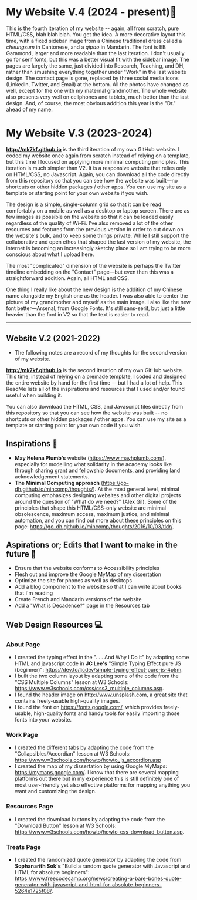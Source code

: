# My Website V.4 (2024 - present)🌟
This is the fourth iteration of my website -- again, all from scratch, pure HTML/CSS, blah blah blah. You get the idea. A more decorative layout this time, with a fixed sidebar image from a Chinese traditional dress called a *cheungsum* in Cantonese, and a *qipao* in Mandarin. The font is EB Garamond, larger and more readable than the last iteration. I don't usually go for serif fonts, but this was a better visual fit with the sidebar image. The pages are largely the same, just divided into Research, Teaching, and DH, rather than smushing everything together under "Work" in the last website design. The contact page is gone, replaced by three social media icons (LinkedIn, Twitter, and Email) at the bottom. All the photos have changed as well, except for the one with my maternal grandmother. The whole website also presents very well on cellphones and tablets, much better than the last design. And, of course, the most obvious addition this year is the "Dr." ahead of my name. 

# My Website V.3 (2023-2024) 

**http://mk7kf.github.io** is the third iteration of my own GitHub website. I coded my website once again from scratch instead of relying on a template, but this time I focused on applying more minimal computing principles. This iteration is much simpler than V2. It is a responsive website that relies only on HTML/CSS, no Javascript. Again, you can download all the code directly from this repository so that you can see how the website was built—no shortcuts or other hidden packages / other apps. You can use my site as a template or starting point for your own website if you wish.

The design is a simple, single-column grid so that it can be read comfortably on a mobile as well as a desktop or laptop screen. There are as few images as possible on the website so that it can be loaded easily regardless of the quality of Wi-Fi. I've also removed a lot of the other resources and features from the previous version in order to cut down on the website's bulk, and to keep some things private. While I still support the collaborative and open ethos that shaped the last version of my website, the internet is becoming an increasingly sketchy place so I am trying to be more conscious about what I upload here. 

The most "complicated" dimension of the website is perhaps the Twitter timeline embedding on the "Contact" page—but even then this was a straightforward addition. Again, all HTML and CSS.

One thing I really like about the new design is the addition of my Chinese name alongside my English one as the header. I was also able to center the picture of my grandmother and myself as the main image. I also like the new font better—Arsenal, from Google Fonts. It's still sans-serif, but just a little heavier than the font in V2 so that the text is easier to read. 

---

## Website V.2 (2021-2022)
* The following notes are a record of my thoughts for the second version of my website.

**http://mk7kf.github.io** is the second iteration of my own GitHub website. This time, instead of relying on a premade template, I coded and designed the entire website by hand for the first time -- but I had a lot of help. This ReadMe lists all of the inspirations and resources that I used and/or found useful when building it. 

You can also download the HTML, CSS, and Javascript files directly from this repository so that you can see how the website was built -- no shortcuts or other hidden packages / other apps. You can use my site as a template or starting point for your own code if you wish.

## Inspirations 🌠

* **May Helena Plumb's** website (https://www.mayhplumb.com/), especially for modelling what solidarity in the academy looks like through sharing grant and fellowship documents, and providing land acknowledgement statements.
* **The Minimal Computing approach** (https://go-dh.github.io/mincomp/thoughts/). At the most general level, minimal computing emphasizes designing websites and other digital projects around the question of "What do we need?" (Alex Gil). Some of the principles that shape this HTML/CSS-only website are minimal obsolescence, maximum access, maximum justice, and minimal automation, and you can find out more about these principles on this page: https://go-dh.github.io/mincomp/thoughts/2016/10/03/tldr/. 

## Aspirations or; Edits that I want to make in the future :wrench:
* Ensure that the website conforms to Accessibility principles
* Flesh out and improve the Google MyMap of my dissertation 
* Optimize the site for phones as well as desktops
* Add a blog component to the website so that I can write about books that I'm reading
* Create French and Mandarin versions of the website
* Add a "What is Decadence?" page in the Resources tab

## Web Design Resources :computer:
### About Page
* I created the typing effect in the ". . . And Why I Do it" by adapting some HTML and javascript code in **JC Lee's** "Simple Typing Effect pure JS (beginner)": https://dev.to/ljcdev/simple-typing-effect-pure-js-4p5m. 
* I built the two column layout by adapting some of the code from the "CSS Multiple Columns" lesson at W3 Schools: https://www.w3schools.com/css/css3_multiple_columns.asp. 
* I found the header image on http://www.unsplash.com, a great site that contains freely-usable high-quality images.
* I found the font on https://fonts.google.com/, which provides freely-usable, high-quality fonts and handy tools for easily importing those fonts into your website. 

### Work Page
* I created the different tabs by adapting the code from the "Collapsibles/Accordian" lesson at W3 Schools: https://www.w3schools.com/howto/howto_js_accordion.asp
* I created the map of my dissertation by using Google MyMaps: https://mymaps.google.com/. I know that there are several mapping platforms out there but in my experience this is still definitely one of most user-friendly yet also effective platforms for mapping anything you want and customizing the design. 

### Resources Page
* I created the download buttons by adapting the code from the "Download Button" lesson at W3 Schools: https://www.w3schools.com/howto/howto_css_download_button.asp. 

### Treats Page
* I created the randomized quote generator by adapting the code from **Sophanarith Sok's** "Build a random quote generator with Javascript and HTML for absolute beginners": https://www.freecodecamp.org/news/creating-a-bare-bones-quote-generator-with-javascript-and-html-for-absolute-beginners-5264e1725f08/.
